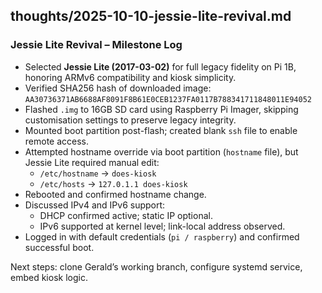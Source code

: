## thoughts/2025-10-10-jessie-lite-revival.md

### Jessie Lite Revival – Milestone Log

- Selected **Jessie Lite (2017-03-02)** for full legacy fidelity on Pi 1B, honoring ARMv6 compatibility and kiosk simplicity.
- Verified SHA256 hash of downloaded image:
  `AA30736371AB6688AF8091F8B61E0CEB1237FA0117B788341711848011E94052`
- Flashed `.img` to 16GB SD card using Raspberry Pi Imager, skipping customisation settings to preserve legacy integrity.
- Mounted boot partition post-flash; created blank `ssh` file to enable remote access.
- Attempted hostname override via boot partition (`hostname` file), but Jessie Lite required manual edit:
  - `/etc/hostname` → `does-kiosk`
  - `/etc/hosts` → `127.0.1.1 does-kiosk`
- Rebooted and confirmed hostname change.
- Discussed IPv4 and IPv6 support:
  - DHCP confirmed active; static IP optional.
  - IPv6 supported at kernel level; link-local address observed.
- Logged in with default credentials (`pi / raspberry`) and confirmed successful boot.

Next steps: clone Gerald’s working branch, configure systemd service, embed kiosk logic.
